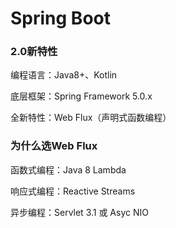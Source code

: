 # Spring Boot

### 2.0新特性

编程语言：Java8+、Kotlin

底层框架：Spring Framework 5.0.x

全新特性：Web Flux（声明式函数编程）

### 为什么选Web Flux

函数式编程：Java 8 Lambda

响应式编程：Reactive Streams

异步编程：Servlet 3.1 或 Asyc NIO


